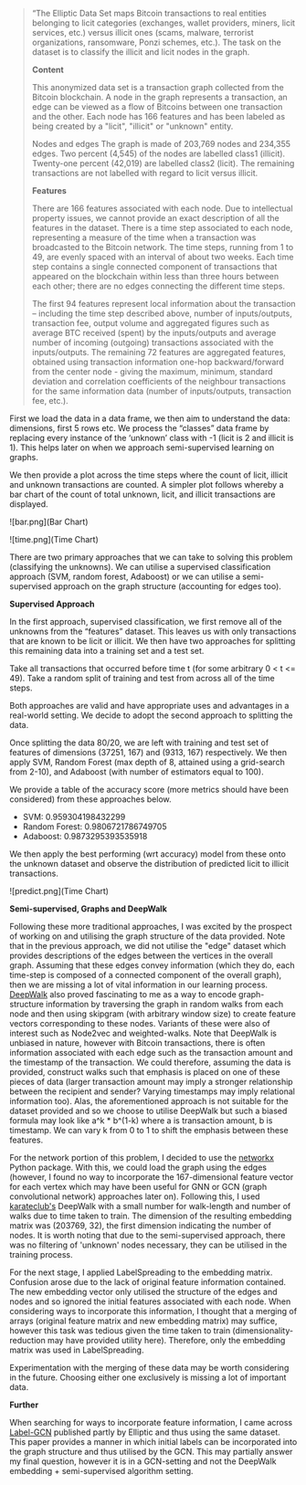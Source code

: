 
> “The Elliptic Data Set maps Bitcoin transactions to real entities belonging to licit categories (exchanges, wallet providers, miners, licit services, etc.) versus illicit ones (scams, malware, terrorist organizations, ransomware, Ponzi schemes, etc.). The task on the dataset is to classify the illicit and licit nodes in the graph.
> 
> **Content**
> 
> This anonymized data set is a transaction graph collected from the Bitcoin blockchain. A node in the graph represents a transaction, an edge can be viewed as a flow of Bitcoins between one transaction and the other. Each node has 166 features and has been labeled as being created by a "licit", "illicit" or "unknown" entity.
> 
> Nodes and edges
> The graph is made of 203,769 nodes and 234,355 edges. Two percent (4,545) of the nodes are labelled class1 (illicit). Twenty-one percent (42,019) are labelled class2 (licit). The remaining transactions are not labelled with regard to licit versus illicit.
> 
> **Features**
> 
> There are 166 features associated with each node. Due to intellectual property issues, we cannot provide an exact description of all the features in the dataset. There is a time step associated to each node, representing a measure of the time when a transaction was broadcasted to the Bitcoin network. The time steps, running from 1 to 49, are evenly spaced with an interval of about two weeks. Each time step contains a single connected component of transactions that appeared on the blockchain within less than three hours between each other; there are no edges connecting the different time steps.
> 
> The first 94 features represent local information about the transaction – including the time step described above, number of inputs/outputs, transaction fee, output volume and aggregated figures such as average BTC received (spent) by the inputs/outputs and average number of incoming (outgoing) transactions associated with the inputs/outputs. The remaining 72 features are aggregated features, obtained using transaction information one-hop backward/forward from the center node - giving the maximum, minimum, standard deviation and correlation coefficients of the neighbour transactions for the same information data (number of inputs/outputs, transaction fee, etc.).


First we load the data in a data frame, we then aim to understand the data: dimensions, first 5 rows etc. We process the “classes” data frame by replacing every instance of the ‘unknown’ class with -1 (licit is 2 and illicit is 1). This helps later on when we approach semi-supervised learning on graphs. 

We then provide a plot across the time steps where the count of licit, illicit and unknown transactions are counted. A simpler plot follows whereby a bar chart of the count of total unknown, licit, and illicit transactions are displayed. 

![bar.png](Bar Chart)

![time.png](Time Chart)

There are two primary approaches that we can take to solving this problem (classifying the unknowns). We can utilise a supervised classification approach (SVM, random forest, Adaboost) or we can utilise a semi-supervised approach on the graph structure (accounting for edges too).

**Supervised Approach**

In the first approach, supervised classification, we first remove all of the unknowns from the “features” dataset. This leaves us with only transactions that are known to be licit or illicit. We then have two approaches for splitting this remaining data into a training set and a test set. 

Take all transactions that occurred before time t (for some arbitrary 0 < t <= 49).
Take a random split of training and test from across all of the time steps.

Both approaches are valid and have appropriate uses and advantages in a real-world setting. We decide to adopt the second approach to splitting the data. 

Once splitting the data 80/20, we are left with training and test set of features of dimensions (37251, 167) and (9313, 167) respectively. We then apply SVM, Random Forest (max depth of 8, attained using a grid-search from 2-10), and Adaboost (with number of estimators equal to 100). 

We provide a table of the accuracy score (more metrics should have been considered) from these approaches below. 

* SVM: 0.959304198432299
* Random Forest: 0.9806721786749705
* Adaboost: 0.9873295393535918


We then apply the best performing (wrt accuracy) model from these onto the unknown dataset and observe the distribution of predicted licit to illicit transactions.

![predict.png](Time Chart)


**Semi-supervised, Graphs and DeepWalk**

Following these more traditional approaches, I was excited by the prospect of working on and utilising the graph structure of the data provided. Note that in the previous approach, we did not utilise the "edge" dataset which provides descriptions of the edges between the vertices in the overall graph. Assuming that these edges convey information (which they do, each time-step is composed of a connected component of the overall graph), then we are missing a lot of vital information in our learning process. [DeepWalk](https://arxiv.org/abs/1403.6652) also proved fascinating to me as a way to encode graph-structure information by traversing the graph in random walks from each node and then using skipgram (with arbitrary window size) to create feature vectors corresponding to these nodes. Variants of these were also of interest such as Node2vec and weighted-walks. Note that DeepWalk is unbiased in nature, however with Bitcoin transactions, there is often information associated with each edge such as the transaction amount and the timestamp of the transaction. We could therefore, assuming the data is provided, construct walks such that emphasis is placed on one of these pieces of data (larger transaction amount may imply a stronger relationship between the recipient and sender? Varying timestamps may imply relational information too). Alas, the aforementioned approach is not suitable for the dataset provided and so we choose to utilise DeepWalk but such a biased formula may look like a^k * b^(1-k) where a is transaction amount, b is timestamp. We can vary k from 0 to 1 to shift the emphasis between these features. 

For the network portion of this problem, I decided to use the [networkx](https://networkx.org/) Python package. With this, we could load the graph using the edges (however, I found no way to incorporate the 167-dimensional feature vector for each vertex which may have been useful for GNN or GCN (graph convolutional network) approaches later on). Following this, I used [karateclub's](https://github.com/benedekrozemberczki/karateclub) DeepWalk with a small number for walk-length and number of walks due to time taken to train. The dimension of the resulting embedding matrix was (203769, 32), the first dimension indicating the number of nodes. It is worth noting that due to the semi-supervised approach, there was no filtering of 'unknown' nodes necessary, they can be utilised in the training process. 

For the next stage, I applied LabelSpreading to the embedding matrix. Confusion arose due to the lack of original feature information contained. The new embedding vector only utilised the structure of the edges and nodes and so ignored the initial features associated with each node. When considering ways to incorporate this information, I thought that a merging of arrays (original feature matrix and new embedding matrix) may suffice, however this task was tedious given the time taken to train (dimensionality-reduction may have provided utility here). Therefore, only the embedding matrix was used in LabelSpreading. 

Experimentation with the merging of these data may be worth considering in the future. Choosing either one exclusively is missing a lot of important data. 


**Further**

When searching for ways to incorporate feature information, I came across [Label-GCN](https://arxiv.org/pdf/2104.02153.pdf) published partly by Elliptic and thus using the same dataset. This paper provides a manner in which initial labels can be incorporated into the graph structure and thus utilised by the GCN. This may partially answer my final question, however it is in a GCN-setting and not the DeepWalk embedding + semi-supervised algorithm setting. 
